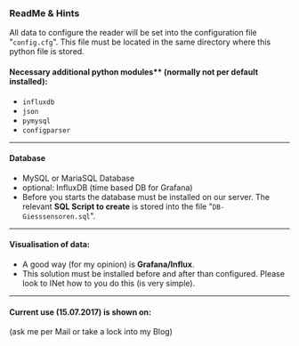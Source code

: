 ### ReadMe & Hints   
All data to configure the reader will be set into the configuration  file "`config.cfg`".
This file must be located in the same directory where this python file is stored.

#### Necessary additional python modules** (normally not per default installed):
   * `influxdb`
   * `json`
   * `pymysql`
   * `configparser`
---
#### Database 
* MySQL or MariaSQL Database 
* optional: InfluxDB (time based DB for Grafana)
* Before you starts the database must be installed on our server.
The relevant **SQL Script to create** is stored into the file "`DB-Giesssensoren.sql`".
---
#### Visualisation of data:
* A good way (for my opinion) is **Grafana/Influx**.
* This solution must be installed before and after than configured.
Please look to INet how to you do this (is very simple).
---
#### Current use (15.07.2017) is shown on: 
(ask me per Mail or take a lock into my Blog)